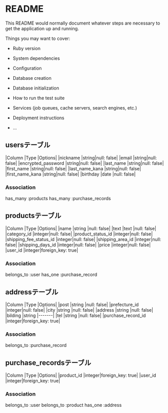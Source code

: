 # README

This README would normally document whatever steps are necessary to get the
application up and running.

Things you may want to cover:

* Ruby version

* System dependencies

* Configuration

* Database creation

* Database initialization

* How to run the test suite

* Services (job queues, cache servers, search engines, etc.)

* Deployment instructions

* ...


## usersテーブル
|Column                 |Type   |Options|
|nickname               |string|null: false|
|email                  |string|null: false|
|encrypted_password     |string|null: false|
|last_name              |string|null: false|
|first_name             |string|null: false|
|last_name_kana         |string|null: false|
|first_name_kana        |string|null: false|
|birthday               |date  |null: false|
### Association
has_many :products
has_many :purchase_records

## productsテーブル
|Column                 |Type   |Options|
|name                   |string |null: false|
|text                   |text   |null: false|
|category_id            |integer|null: false|
|product_status_id      |integer|null: false|
|shipping_fee_status_id |integer|null: false|
|shipping_area_id       |integer|null: false|
|shipping_days_id       |integer|null: false|
|price                  |integer|null: false|
|user_id                |integer|foreign_key: true|
### Association
belongs_to :user
has_one :purchase_record

## addressテーブル
|Column                 |Type   |Options|
|post                   |string |null: false|
|prefecture_id          |integer|null: false|
|city                   |string |null: false|
|address                |string |null: false|
|bilding                |string |-------|
|tel                    |string |null: false|
|purchase_record_id    |integer|foreign_key: true|
### Association
belongs_to :purchase_record

## purchase_recordsテーブル
|Column                 |Type   |Options|
|product_id             |integer|foreign_key: true|
|user_id                |integer|foreign_key: true|
### Association
belongs_to :user
belongs_to :product
has_one :address